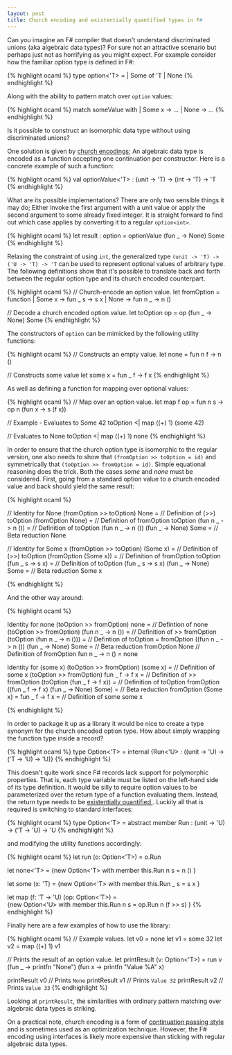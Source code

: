```yaml
---
layout: post
title: Church encoding and existentially quantified types in F#
---
```


Can you imagine an F# compiler that doesn't understand discriminated unions (aka algebraic data types)? 
For sure not an attractive scenario but perhaps just not as horrifying as you might expect. 
For example consider how the familiar option type is defined in F#:

{% highlight ocaml %}
type option<'T> =
  | Some of 'T
  | None
{% endhighlight %}

Along with the ability to pattern match over `option` values:

{% highlight ocaml %}
match someValue with
| Some x  -> ...
| None    -> ...
{% endhighlight %}

Is it possible to construct an isomorphic data type without using discriminated unions?

One solution is given by [church encodings](http://en.wikipedia.org/wiki/Church_encoding); An algebraic data type is encoded as a 
function accepting one continuation per constructor. Here is a concrete example of such a function:

{% highlight ocaml %}
val optionValue<'T> : (unit -> 'T) -> (int -> 'T) -> 'T
{% endhighlight %}

What are its possible implementations? There are only two sensible things it may do; Either invoke the first argument
with a unit value or apply the second argument to some already fixed integer. It is straight forward to find out which case applies by converting it to a regular `option<int>`.

{% highlight ocaml %}
let result : option<int> = optionValue (fun _ -> None) Some
{% endhighlight %}

Relaxing the constraint of using `int`, the generalized type `(unit -> 'T) -> ('U -> 'T) -> 'T` can be used to represent 
optional values of arbitrary type. The following definitions show that it's possible to translate back and forth between the regular option type and its church encoded counterpart.

{% highlight ocaml %}
// Church-encode an option value.
let fromOption = function
    | Some x    -> fun _ s -> s x
    | None      -> fun n _ -> n ()

// Decode a church encoded option value.
let toOption op = op (fun _ -> None) Some
{% endhighlight %}

The constructors of `option` can be mimicked by the following utility functions:

{% highlight ocaml %}
// Constructs an empty value.
let none = fun n f -> n ()

// Constructs some value
let some x = fun _ f -> f x
{% endhighlight %}

As well as defining a function for mapping over optional values:

{% highlight ocaml %}
// Map over an option value.
let map f op = fun n s -> op n (fun x -> s (f x))

// Example - Evaluates to Some 42
toOption <| map ((+) 1) (some 42)

// Evaluates to None
toOption <| map ((+) 1) none
{% endhighlight %}

In order to ensure that the church option type is isomorphic to the regular version, 
one also needs to show that `(fromOption >> toOption = id)` and symmetrically that `(toOption >> fromOption = id)`.
Simple equational reasoning does the trick. Both the cases *some* and *none* must be considered. 
First, going from a standard option value to a church encoded value and back should yield the same result:

{% highlight ocaml %}

// Identity for None
(fromOption >> toOption) None                      =
// Definition of (>>)
toOption (fromOption None)                         =
// Definition of fromOption
toOption (fun n _ -> n ())                         =
// Definition of toOption
(fun n _ -> n ()) (fun _ -> None) Some             =
// Beta reduction
None

// Identity for Some x
(fromOption >> toOption) (Some x)                  =
// Definition of (>>)
toOption (fromOption (Some x))                     =
// Definition of fromOption
toOption (fun _ s -> s x)                          =
// Definition of toOption
(fun _ s -> s x) (fun _ -> None) Some              =
// Beta reduction
Some x

{% endhighlight %}

And the other way around: 

{% highlight ocaml %}

Identity for none
(toOption >> fromOption) none                      =
// Defintion of none      
(toOption >> fromOption) (fun n _ -> n ())         =
// Definition of >>
fromOption (toOption (fun n _ -> n ()))            =
// Defintion of toOption                           =
fromOption ((fun n _ -> n ()) (fun _ -> None) Some =
// Beta reduction
fromOption None
// Definition of fromOption
fun n _ -> n ()                                    =
none

Identity for (some x)
(toOption >> fromOption) (some x)                  =
// Definition of some x
(toOption >> fromOption) fun _ f -> f x            =
// Definition of >>
fromOption (toOption (fun _ f -> f x))             =
// Definition of toOption
fromOption ((fun _ f -> f x) (fun _ -> None) Some) =
// Beta reduction
fromOption (Some x)                                =
fun _ f -> f x                                     =
// Definition of some
some x

{% endhighlight %}


In order to package it up as a library it would be nice to create a type synonym for the church encoded option type. How about simply wrapping the function type inside a record?

{% highlight ocaml %}
type Option<'T> = internal {Run<'U> : ((unit -> 'U) -> ('T -> 'U) -> 'U)}
{% endhighlight %}

This doesn't quite work since F# records lack support for polymorphic properties. That is, each type variable must be listed on the left-hand side of its type definition. It would be silly to require option values to be parameterized over the return type of a function evaluating them. Instead, the return type needs to be [existentially quantified ](https://downloads.haskell.org/~ghc/5.00/docs/set/existential-quantification.html). Luckily all that is required is switching to standard interfaces:

{% highlight ocaml %}
type Option<'T> = abstract member Run : (unit -> 'U) ->  ('T -> 'U) ->  'U
{% endhighlight %}

and modifying the utility functions accordingly:

{% highlight ocaml %}
let run (o: Option<'T>) = o.Run

let none<'T> = 
  {new Option<'T> with member this.Run n s = n () }

let some (x: 'T) = 
  {new Option<'T> with member this.Run _ s = s x }

let map (f: 'T -> 'U) (op: Option<'T>) =  
  {new Option<'U> with member this.Run n s = op.Run n (f >> s) }
{% endhighlight %}

Finally here are a few examples of how to use the library:

{% highlight ocaml %}
// Example values.
let v0 = none<int>
let v1 = some 32
let v2 = map ((+) 1) v1

// Prints the result of an option value.
let printResult (v: Option<'T>) =
    run v
        (fun _ -> printfn "None")
        (fun x -> printfn "Value %A" x)

printResult v0 // Prints `None`
printResult v1 // Prints `Value 32`
printResult v2 // Prints `Value 33`
{% endhighlight %}

Looking at  `printResult`, the similarities with ordinary pattern matching over algebraic data types is striking.

On a practical note, church encoding is a form of [continuation passing style](http://en.wikipedia.org/wiki/Continuation-passing_style) 
and is sometimes used as an optimization technique. However, the F# encoding using interfaces is likely more expensive than sticking with regular algebraic data types.
